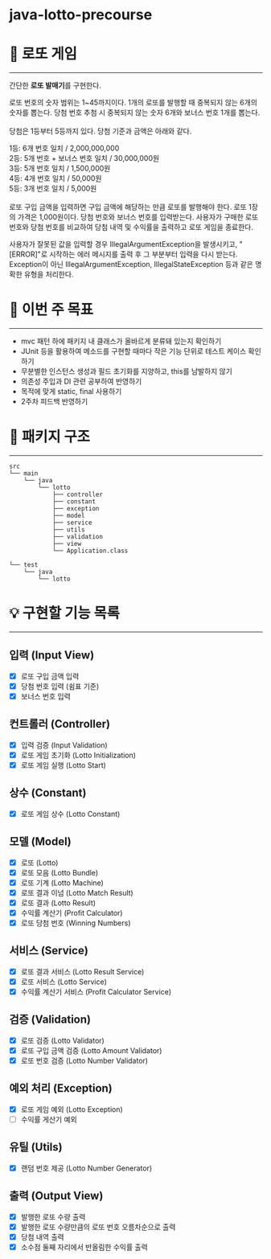 # java-lotto-precourse

# 🎰 로또 게임
* * *
간단한 **로또 발매기**를 구현한다.

로또 번호의 숫자 범위는 1~45까지이다.
1개의 로또를 발행할 때 중복되지 않는 6개의 숫자를 뽑는다.
당첨 번호 추첨 시 중복되지 않는 숫자 6개와 보너스 번호 1개를 뽑는다.
<br> <br>당첨은 1등부터 5등까지 있다. 당첨 기준과 금액은 아래와 같다.

1등: 6개 번호 일치 / 2,000,000,000
<br>
2등: 5개 번호 + 보너스 번호 일치 / 30,000,000원
<br>
3등: 5개 번호 일치 / 1,500,000원
<br>
4등: 4개 번호 일치 / 50,000원
<br>
5등: 3개 번호 일치 / 5,000원
<br> <br>
로또 구입 금액을 입력하면 구입 금액에 해당하는 만큼 로또를 발행해야 한다.
로또 1장의 가격은 1,000원이다.
당첨 번호와 보너스 번호를 입력받는다.
사용자가 구매한 로또 번호와 당첨 번호를 비교하여 당첨 내역 및 수익률을 출력하고 로또 게임을 종료한다.


사용자가 잘못된 값을 입력할 경우 IllegalArgumentException을 발생시키고, "[ERROR]"로 시작하는 에러 메시지를 출력 후 그 부분부터 입력을 다시 받는다.
Exception이 아닌 IllegalArgumentException, IllegalStateException 등과 같은 명확한 유형을 처리한다.

# 🎯 이번 주 목표
* * *
* mvc 패턴 하에 패키지 내 클래스가 올바르게 분류돼 있는지 확인하기
* JUnit 등을 활용하여 메소드를 구현할 때마다 작은 기능 단위로 테스트 케이스 확인하기
* 무분별한 인스턴스 생성과 필드 초기화를 지양하고, this를 남발하지 않기
* 의존성 주입과 DI 관련 공부하여 반영하기
* 목적에 맞게 static, final 사용하기
* 2주차 피드백 반영하기

# 🧩 패키지 구조
* * *
```
src
└── main
    └── java
        └── lotto
            ├── controller
            ├── constant
            ├── exception
            ├── model
            ├── service
            ├── utils
            ├── validation
            ├── view
            └── Application.class

└── test
    └── java
        └── lotto
```


# 💡 구현할 기능 목록
* * *

## 입력 (Input View)
 - [x] 로또 구입 금액 입력
 - [x] 당첨 번호 입력 (쉼표 기준)
 - [x] 보너스 번호 입력

## 컨트롤러 (Controller)
 - [x] 입력 검증 (Input Validation)
 - [x] 로또 게임 초기화 (Lotto Initialization)
 - [x] 로또 게임 실행 (Lotto Start)

## 상수 (Constant)
- [x] 로또 게임 상수 (Lotto Constant)

## 모델 (Model)
 - [x] 로또 (Lotto)
 - [x] 로또 모음 (Lotto Bundle)
 - [x] 로또 기계 (Lotto Machine)
 - [x] 로또 결과 이넘 (Lotto Match Result)
 - [x] 로또 결과 (Lotto Result)
 - [x] 수익률 계산기 (Profit Calculator)
 - [x] 로또 당첨 번호 (Winning Numbers)

## 서비스 (Service)
 - [x] 로또 결과 서비스 (Lotto Result Service)
 - [x] 로또 서비스 (Lotto Service)
 - [x] 수익률 계산기 서비스 (Profit Calculator Service)

## 검증 (Validation)
 - [x] 로또 검증 (Lotto Validator)
 - [x] 로또 구입 금액 검증 (Lotto Amount Validator)
 - [x] 로또 번호 검증 (Lotto Number Validator)

## 예외 처리 (Exception)
 - [x] 로또 게임 예외 (Lotto Exception)
 - [ ] 수익률 게산기 예외

## 유틸 (Utils)
 - [x] 랜덤 번호 제공 (Lotto Number Generator)

## 출력 (Output View)
 - [x] 발행한 로또 수량 출력
 - [x] 발행한 로또 수량만큼의 로또 번호 오름차순으로 출력
 - [x] 당첨 내역 출력
 - [x] 소수점 둘째 자리에서 반올림한 수익률 출력